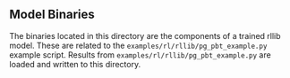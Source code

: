 ## Model Binaries

The binaries located in this directory are the components of a trained rllib model. These are related to the `examples/rl/rllib/pg_pbt_example.py` example script. Results from `examples/rl/rllib/pg_pbt_example.py` are loaded and written to this directory.